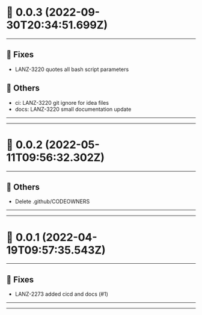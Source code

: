 # :confetti_ball: 0.0.3 (2022-09-30T20:34:51.699Z)
- - -
## :bug: Fixes
* LANZ-3220 quotes all bash script parameters
## :newspaper: Others
* ci: LANZ-3220 git ignore for idea files
* docs: LANZ-3220 small documentation update
- - -
- - -
# :confetti_ball: 0.0.2 (2022-05-11T09:56:32.302Z)
- - -
## :newspaper: Others
* Delete .github/CODEOWNERS
- - -
- - -
# :confetti_ball: 0.0.1 (2022-04-19T09:57:35.543Z)
- - -
## :bug: Fixes
* LANZ-2273 added cicd and docs (#1)
- - -
- - -
